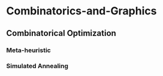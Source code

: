 # Combinatorics-and-Graphics
## Combinatorical Optimization
### Meta-heuristic
### Simulated Annealing
